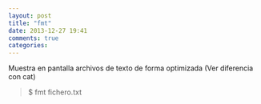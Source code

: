 ```yaml
---
layout: post
title: "fmt"
date: 2013-12-27 19:41
comments: true
categories: 
---
```

Muestra en pantalla archivos de texto de forma optimizada (Ver diferencia con cat)

>$ fmt fichero.txt

